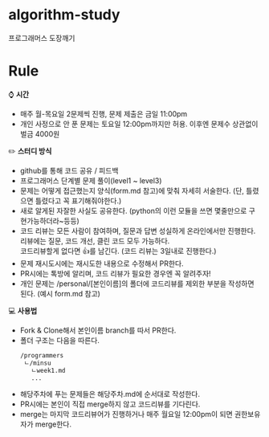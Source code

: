 # algorithm-study
프로그래머스 도장깨기

# Rule
⌚ **시간**
- 매주 월-목요일 2문제씩 진행, 문제 제출은 금일 11:00pm
- 개인 사정으로 안 푼 문제는 토요일 12:00pm까지만 허용. 이후엔 문제수 상관없이 벌금 4000원
 
✏️ **스터디 방식**
- github를 통해 코드 공유 / 피드백
- 프로그래머스 단계별 문제 풀이(level1 ~ level3)
- 문제는 어떻게 접근했는지 양식(form.md 참고)에 맞춰 자세히 서술한다. (단, 틀렸으면 틀렸다고 꼭 표기해줘야한다.)
- 새로 알게된 자잘한 사실도 공유한다. (python의 이런 모듈을 쓰면 몇줄만으로 구현가능하더라~등등)
- 코드 리뷰는 모든 사람이 참여하며, 질문과 답변 성실하게 온라인에서만 진행한다. 리뷰에는 질문, 코드 개선, 클린 코드 모두 가능하다.  
  코드리뷰할게 없다면 👍를 남긴다. (코드 리뷰는 3일내로 진행한다.)
- 문제 재시도시에는 재시도한 내용으로 수정해서 PR한다.
- PR시에는 톡방에 알리며, 코드 리뷰가 필요한 경우엔 꼭 알려주자! 
- 개인 문제는 /personal/[본인이름]의 폴더에 코드리뷰를 제외한 부분을 작성하면 된다. (예시 form.md 참고)

💻 **사용법**
- Fork & Clone해서 본인이름 branch를 따서 PR한다.
- 폴더 구조는 다음을 따른다.
  ```txt
  /programmers
   ㄴ/minsu
     ㄴweek1.md
     ...
  ```
- 해당주차에 푸는 문제들은 해당주차.md에 순서대로 작성한다. 
- PR시에는 본인이 직접 merge하지 않고 코드리뷰를 기다린다.
- merge는 마지막 코드리뷰어가 진행하거나 매주 월요일 12:00pm이 되면 권한보유자가 merge한다. 

